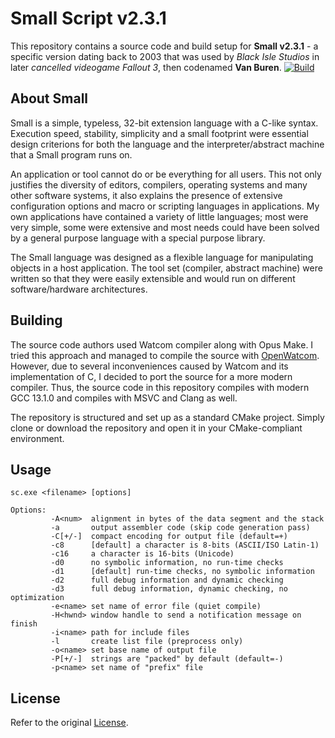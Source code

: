 # Small Script v2.3.1
This repository contains a source code and build setup for **Small v2.3.1** - a specific version dating back to 2003 that was used by *Black Isle Studios* in later *cancelled videogame Fallout 3*, then codenamed **Van Buren**.
[![Build](https://github.com/AdamLacko/small-script/actions/workflows/cmake-multi-platform.yml/badge.svg?event=push)](https://github.com/AdamLacko/small-script/actions/workflows/cmake-multi-platform.yml)
## About Small
Small is a simple, typeless, 32-bit extension language with a C-like syntax. Execution speed, stability, simplicity and a small footprint were essential design criterions for both the language and the interpreter/abstract machine that a Small program runs on.

An application or tool cannot do or be everything for all users. This not only justifies the diversity of editors, compilers, operating systems and many other software systems, it also explains the presence of extensive configuration options and macro or scripting languages in applications. My own applications have contained a variety of little languages; most were very simple, some were extensive and most needs could have been solved by a general purpose language with a special purpose library.

The Small language was designed as a flexible language for manipulating objects in a host application. The tool set (compiler, abstract machine) were written so that they were easily extensible and would run on different software/hardware architectures.

## Building
The source code authors used Watcom compiler along with Opus Make. I tried this approach and managed to compile the source with [OpenWatcom](https://github.com/open-watcom/open-watcom-v2). However, due to several inconveniences caused by Watcom and its implementation of C, I decided to port the source for a more modern compiler. Thus, the source code in this repository compiles with modern GCC 13.1.0 and compiles with MSVC and Clang as well.

The repository is structured and set up as a standard CMake project. Simply clone or download the repository and open it in your CMake-compliant environment.

## Usage
```
sc.exe <filename> [options]

Options:
         -A<num>  alignment in bytes of the data segment and the stack
         -a       output assembler code (skip code generation pass)
         -C[+/-]  compact encoding for output file (default=+)
         -c8      [default] a character is 8-bits (ASCII/ISO Latin-1)
         -c16     a character is 16-bits (Unicode)
         -d0      no symbolic information, no run-time checks
         -d1      [default] run-time checks, no symbolic information
         -d2      full debug information and dynamic checking
         -d3      full debug information, dynamic checking, no optimization
         -e<name> set name of error file (quiet compile)
         -H<hwnd> window handle to send a notification message on finish
         -i<name> path for include files
         -l       create list file (preprocess only)
         -o<name> set base name of output file
         -P[+/-]  strings are "packed" by default (default=-)
         -p<name> set name of "prefix" file
```
## License
Refer to the original [License](https://github.com/AdamLacko/small-script/blob/main/LICENSE).
